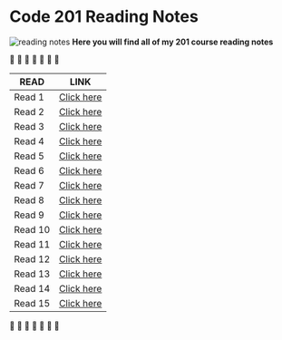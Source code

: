
# Code 201 Reading Notes
![reading notes](https://i.imgur.com/ySvG8Rd.jpg)
**Here you will find all of my 201 course reading notes**


:cherry_blossom: :cherry_blossom: :cherry_blossom: :cherry_blossom: :cherry_blossom: :cherry_blossom: :cherry_blossom: 

| READ  | LINK |
| ------------- | ------------- |
| Read 1   | [Click here](https://haneenawadallah.github.io/reading-notes/class01) |
| Read 2   | [Click here]() |
| Read 3   | [Click here]() |
| Read 4   | [Click here]() |
| Read 5   | [Click here]() |
| Read 6   | [Click here]() |
| Read 7   | [Click here]() |
| Read 8   | [Click here]() |
| Read 9   | [Click here]() |
| Read 10  | [Click here]() |
| Read 11  | [Click here]() |
| Read 12  | [Click here]() |
| Read 13  | [Click here]() |
| Read 14  | [Click here]() |
| Read 15  | [Click here]() |


:cherry_blossom: :cherry_blossom: :cherry_blossom: :cherry_blossom: :cherry_blossom: :cherry_blossom: :cherry_blossom:



